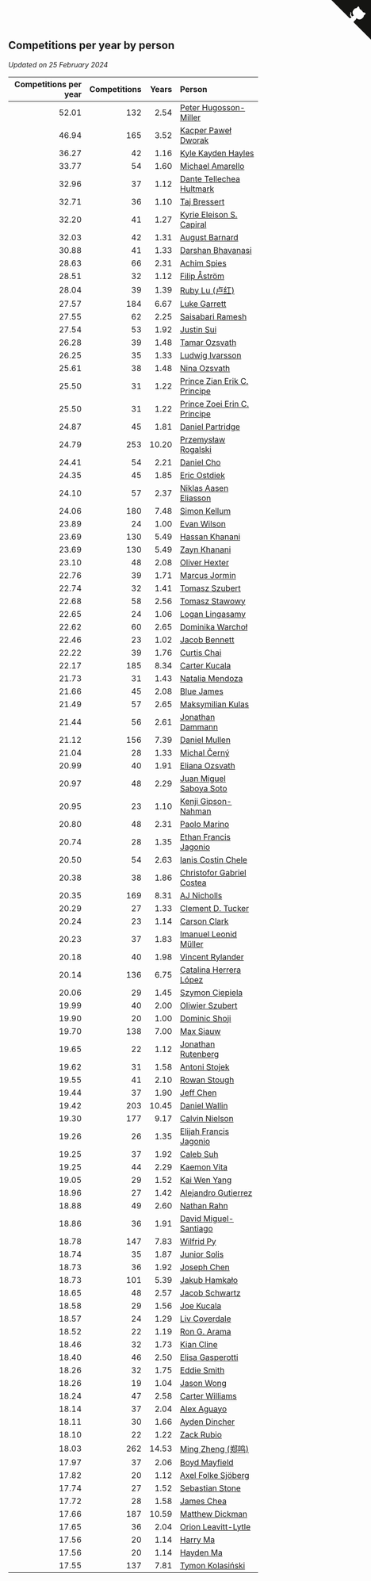 ## Competitions per year by person

*Updated on 25 February 2024*

| Competitions per year | Competitions | Years | Person |
| ---: | ---: | ---: | :--- |
| 52.01 | 132 | 2.54 | [Peter Hugosson-Miller](https://www.worldcubeassociation.org/persons/2021HUGO01) |
| 46.94 | 165 | 3.52 | [Kacper Paweł Dworak](https://www.worldcubeassociation.org/persons/2020DWOR01) |
| 36.27 | 42 | 1.16 | [Kyle Kayden Hayles](https://www.worldcubeassociation.org/persons/2022HAYL02) |
| 33.77 | 54 | 1.60 | [Michael Amarello](https://www.worldcubeassociation.org/persons/2022AMAR09) |
| 32.96 | 37 | 1.12 | [Dante Tellechea Hultmark](https://www.worldcubeassociation.org/persons/2023HULT01) |
| 32.71 | 36 | 1.10 | [Taj Bressert](https://www.worldcubeassociation.org/persons/2023BRES01) |
| 32.20 | 41 | 1.27 | [Kyrie Eleison S. Capiral](https://www.worldcubeassociation.org/persons/2022CAPI02) |
| 32.03 | 42 | 1.31 | [August Barnard](https://www.worldcubeassociation.org/persons/2022BARN21) |
| 30.88 | 41 | 1.33 | [Darshan Bhavanasi](https://www.worldcubeassociation.org/persons/2022BHAV01) |
| 28.63 | 66 | 2.31 | [Achim Spies](https://www.worldcubeassociation.org/persons/2021SPIE01) |
| 28.51 | 32 | 1.12 | [Filip Åström](https://www.worldcubeassociation.org/persons/2023ASTR01) |
| 28.04 | 39 | 1.39 | [Ruby Lu (卢红)](https://www.worldcubeassociation.org/persons/2022LURU01) |
| 27.57 | 184 | 6.67 | [Luke Garrett](https://www.worldcubeassociation.org/persons/2017GARR05) |
| 27.55 | 62 | 2.25 | [Saisabari Ramesh](https://www.worldcubeassociation.org/persons/2021RAME01) |
| 27.54 | 53 | 1.92 | [Justin Sui](https://www.worldcubeassociation.org/persons/2022SUIJ01) |
| 26.28 | 39 | 1.48 | [Tamar Ozsvath](https://www.worldcubeassociation.org/persons/2022OZSV04) |
| 26.25 | 35 | 1.33 | [Ludwig Ivarsson](https://www.worldcubeassociation.org/persons/2022IVAR01) |
| 25.61 | 38 | 1.48 | [Nina Ozsvath](https://www.worldcubeassociation.org/persons/2022OZSV03) |
| 25.50 | 31 | 1.22 | [Prince Zian Erik C. Principe](https://www.worldcubeassociation.org/persons/2022PRIN08) |
| 25.50 | 31 | 1.22 | [Prince Zoei Erin C. Principe](https://www.worldcubeassociation.org/persons/2022PRIN09) |
| 24.87 | 45 | 1.81 | [Daniel Partridge](https://www.worldcubeassociation.org/persons/2022PART02) |
| 24.79 | 253 | 10.20 | [Przemysław Rogalski](https://www.worldcubeassociation.org/persons/2013ROGA02) |
| 24.41 | 54 | 2.21 | [Daniel Cho](https://www.worldcubeassociation.org/persons/2021CHOD01) |
| 24.35 | 45 | 1.85 | [Eric Ostdiek](https://www.worldcubeassociation.org/persons/2022OSTD01) |
| 24.10 | 57 | 2.37 | [Niklas Aasen Eliasson](https://www.worldcubeassociation.org/persons/2021ELIA01) |
| 24.06 | 180 | 7.48 | [Simon Kellum](https://www.worldcubeassociation.org/persons/2016KELL12) |
| 23.89 | 24 | 1.00 | [Evan Wilson](https://www.worldcubeassociation.org/persons/2023WILS11) |
| 23.69 | 130 | 5.49 | [Hassan Khanani](https://www.worldcubeassociation.org/persons/2018KHAN26) |
| 23.69 | 130 | 5.49 | [Zayn Khanani](https://www.worldcubeassociation.org/persons/2018KHAN28) |
| 23.10 | 48 | 2.08 | [Oliver Hexter](https://www.worldcubeassociation.org/persons/2022HEXT01) |
| 22.76 | 39 | 1.71 | [Marcus Jormin](https://www.worldcubeassociation.org/persons/2022JORM01) |
| 22.74 | 32 | 1.41 | [Tomasz Szubert](https://www.worldcubeassociation.org/persons/2022SZUB02) |
| 22.68 | 58 | 2.56 | [Tomasz Stawowy](https://www.worldcubeassociation.org/persons/2021STAW01) |
| 22.65 | 24 | 1.06 | [Logan Lingasamy](https://www.worldcubeassociation.org/persons/2023LING02) |
| 22.62 | 60 | 2.65 | [Dominika Warchoł](https://www.worldcubeassociation.org/persons/2021WARC01) |
| 22.46 | 23 | 1.02 | [Jacob Bennett](https://www.worldcubeassociation.org/persons/2023BENN04) |
| 22.22 | 39 | 1.76 | [Curtis Chai](https://www.worldcubeassociation.org/persons/2022CHAI02) |
| 22.17 | 185 | 8.34 | [Carter Kucala](https://www.worldcubeassociation.org/persons/2015KUCA01) |
| 21.73 | 31 | 1.43 | [Natalia Mendoza](https://www.worldcubeassociation.org/persons/2022MEND24) |
| 21.66 | 45 | 2.08 | [Blue James](https://www.worldcubeassociation.org/persons/2022JAME01) |
| 21.49 | 57 | 2.65 | [Maksymilian Kulas](https://www.worldcubeassociation.org/persons/2021KULA02) |
| 21.44 | 56 | 2.61 | [Jonathan Dammann](https://www.worldcubeassociation.org/persons/2021DAMM01) |
| 21.12 | 156 | 7.39 | [Daniel Mullen](https://www.worldcubeassociation.org/persons/2016MULL04) |
| 21.04 | 28 | 1.33 | [Michal Černý](https://www.worldcubeassociation.org/persons/2022CERN03) |
| 20.99 | 40 | 1.91 | [Eliana Ozsvath](https://www.worldcubeassociation.org/persons/2022OZSV01) |
| 20.97 | 48 | 2.29 | [Juan Miguel Saboya Soto](https://www.worldcubeassociation.org/persons/2021SOTO01) |
| 20.95 | 23 | 1.10 | [Kenji Gipson-Nahman](https://www.worldcubeassociation.org/persons/2023GIPS01) |
| 20.80 | 48 | 2.31 | [Paolo Marino](https://www.worldcubeassociation.org/persons/2021MARI04) |
| 20.74 | 28 | 1.35 | [Ethan Francis Jagonio](https://www.worldcubeassociation.org/persons/2022JAGO03) |
| 20.50 | 54 | 2.63 | [Ianis Costin Chele](https://www.worldcubeassociation.org/persons/2021CHEL01) |
| 20.38 | 38 | 1.86 | [Christofor Gabriel Costea](https://www.worldcubeassociation.org/persons/2022COST03) |
| 20.35 | 169 | 8.31 | [AJ Nicholls](https://www.worldcubeassociation.org/persons/2015NICH04) |
| 20.29 | 27 | 1.33 | [Clement D. Tucker](https://www.worldcubeassociation.org/persons/2022TUCK09) |
| 20.24 | 23 | 1.14 | [Carson Clark](https://www.worldcubeassociation.org/persons/2023CLAR02) |
| 20.23 | 37 | 1.83 | [Imanuel Leonid Müller](https://www.worldcubeassociation.org/persons/2022MULL02) |
| 20.18 | 40 | 1.98 | [Vincent Rylander](https://www.worldcubeassociation.org/persons/2022RYLA01) |
| 20.14 | 136 | 6.75 | [Catalina Herrera López](https://www.worldcubeassociation.org/persons/2017LOPE31) |
| 20.06 | 29 | 1.45 | [Szymon Ciepiela](https://www.worldcubeassociation.org/persons/2022CIEP01) |
| 19.99 | 40 | 2.00 | [Oliwier Szubert](https://www.worldcubeassociation.org/persons/2022SZUB01) |
| 19.90 | 20 | 1.00 | [Dominic Shoji](https://www.worldcubeassociation.org/persons/2023SHOJ01) |
| 19.70 | 138 | 7.00 | [Max Siauw](https://www.worldcubeassociation.org/persons/2017SIAU02) |
| 19.65 | 22 | 1.12 | [Jonathan Rutenberg](https://www.worldcubeassociation.org/persons/2023RUTE01) |
| 19.62 | 31 | 1.58 | [Antoni Stojek](https://www.worldcubeassociation.org/persons/2022STOJ03) |
| 19.55 | 41 | 2.10 | [Rowan Stough](https://www.worldcubeassociation.org/persons/2022STOU01) |
| 19.44 | 37 | 1.90 | [Jeff Chen](https://www.worldcubeassociation.org/persons/2022CHEN19) |
| 19.42 | 203 | 10.45 | [Daniel Wallin](https://www.worldcubeassociation.org/persons/2013WALL03) |
| 19.30 | 177 | 9.17 | [Calvin Nielson](https://www.worldcubeassociation.org/persons/2014NIEL03) |
| 19.26 | 26 | 1.35 | [Elijah Francis Jagonio](https://www.worldcubeassociation.org/persons/2022JAGO02) |
| 19.25 | 37 | 1.92 | [Caleb Suh](https://www.worldcubeassociation.org/persons/2022SUHC01) |
| 19.25 | 44 | 2.29 | [Kaemon Vita](https://www.worldcubeassociation.org/persons/2021VITA01) |
| 19.05 | 29 | 1.52 | [Kai Wen Yang](https://www.worldcubeassociation.org/persons/2022YANG19) |
| 18.96 | 27 | 1.42 | [Alejandro Gutierrez](https://www.worldcubeassociation.org/persons/2022GUTI09) |
| 18.88 | 49 | 2.60 | [Nathan Rahn](https://www.worldcubeassociation.org/persons/2021RAHN01) |
| 18.86 | 36 | 1.91 | [David Miguel-Santiago](https://www.worldcubeassociation.org/persons/2022MIGU02) |
| 18.78 | 147 | 7.83 | [Wilfrid Py](https://www.worldcubeassociation.org/persons/2016PYWI01) |
| 18.74 | 35 | 1.87 | [Junior Solis](https://www.worldcubeassociation.org/persons/2022SOLI03) |
| 18.73 | 36 | 1.92 | [Joseph Chen](https://www.worldcubeassociation.org/persons/2022CHEN16) |
| 18.73 | 101 | 5.39 | [Jakub Hamkało](https://www.worldcubeassociation.org/persons/2018HAMK01) |
| 18.65 | 48 | 2.57 | [Jacob Schwartz](https://www.worldcubeassociation.org/persons/2021SCHW01) |
| 18.58 | 29 | 1.56 | [Joe Kucala](https://www.worldcubeassociation.org/persons/2022KUCA01) |
| 18.57 | 24 | 1.29 | [Liv Coverdale](https://www.worldcubeassociation.org/persons/2022COVE02) |
| 18.52 | 22 | 1.19 | [Ron G. Arama](https://www.worldcubeassociation.org/persons/2022ARAM01) |
| 18.46 | 32 | 1.73 | [Kian Cline](https://www.worldcubeassociation.org/persons/2022CLIN01) |
| 18.40 | 46 | 2.50 | [Elisa Gasperotti](https://www.worldcubeassociation.org/persons/2021GASP01) |
| 18.26 | 32 | 1.75 | [Eddie Smith](https://www.worldcubeassociation.org/persons/2022SMIT20) |
| 18.26 | 19 | 1.04 | [Jason Wong](https://www.worldcubeassociation.org/persons/2023WONG17) |
| 18.24 | 47 | 2.58 | [Carter Williams](https://www.worldcubeassociation.org/persons/2021WILL06) |
| 18.14 | 37 | 2.04 | [Alex Aguayo](https://www.worldcubeassociation.org/persons/2022AGUA01) |
| 18.11 | 30 | 1.66 | [Ayden Dincher](https://www.worldcubeassociation.org/persons/2022DINC01) |
| 18.10 | 22 | 1.22 | [Zack Rubio](https://www.worldcubeassociation.org/persons/2022RUBI10) |
| 18.03 | 262 | 14.53 | [Ming Zheng (郑鸣)](https://www.worldcubeassociation.org/persons/2009ZHEN11) |
| 17.97 | 37 | 2.06 | [Boyd Mayfield](https://www.worldcubeassociation.org/persons/2022MAYF01) |
| 17.82 | 20 | 1.12 | [Axel Folke Sjöberg](https://www.worldcubeassociation.org/persons/2023SJOB01) |
| 17.74 | 27 | 1.52 | [Sebastian Stone](https://www.worldcubeassociation.org/persons/2022STON09) |
| 17.72 | 28 | 1.58 | [James Chea](https://www.worldcubeassociation.org/persons/2022CHEA05) |
| 17.66 | 187 | 10.59 | [Matthew Dickman](https://www.worldcubeassociation.org/persons/2013DICK01) |
| 17.65 | 36 | 2.04 | [Orion Leavitt-Lytle](https://www.worldcubeassociation.org/persons/2022LEAV01) |
| 17.56 | 20 | 1.14 | [Harry Ma](https://www.worldcubeassociation.org/persons/2023MAHA01) |
| 17.56 | 20 | 1.14 | [Hayden Ma](https://www.worldcubeassociation.org/persons/2023MAHA02) |
| 17.55 | 137 | 7.81 | [Tymon Kolasiński](https://www.worldcubeassociation.org/persons/2016KOLA02) |


<a href="https://github.com/jonatanklosko/wca_statistics" class="github-corner" aria-label="View source on Github"><svg width="80" height="80" viewBox="0 0 250 250" style="fill:#151513; color:#fff; position: absolute; top: 0; border: 0; right: 0;" aria-hidden="true"><path d="M0,0 L115,115 L130,115 L142,142 L250,250 L250,0 Z"></path><path d="M128.3,109.0 C113.8,99.7 119.0,89.6 119.0,89.6 C122.0,82.7 120.5,78.6 120.5,78.6 C119.2,72.0 123.4,76.3 123.4,76.3 C127.3,80.9 125.5,87.3 125.5,87.3 C122.9,97.6 130.6,101.9 134.4,103.2" fill="currentColor" style="transform-origin: 130px 106px;" class="octo-arm"></path><path d="M115.0,115.0 C114.9,115.1 118.7,116.5 119.8,115.4 L133.7,101.6 C136.9,99.2 139.9,98.4 142.2,98.6 C133.8,88.0 127.5,74.4 143.8,58.0 C148.5,53.4 154.0,51.2 159.7,51.0 C160.3,49.4 163.2,43.6 171.4,40.1 C171.4,40.1 176.1,42.5 178.8,56.2 C183.1,58.6 187.2,61.8 190.9,65.4 C194.5,69.0 197.7,73.2 200.1,77.6 C213.8,80.2 216.3,84.9 216.3,84.9 C212.7,93.1 206.9,96.0 205.4,96.6 C205.1,102.4 203.0,107.8 198.3,112.5 C181.9,128.9 168.3,122.5 157.7,114.1 C157.9,116.9 156.7,120.9 152.7,124.9 L141.0,136.5 C139.8,137.7 141.6,141.9 141.8,141.8 Z" fill="currentColor" class="octo-body"></path></svg></a><style>.github-corner:hover .octo-arm{animation:octocat-wave 560ms ease-in-out}@keyframes octocat-wave{0%,100%{transform:rotate(0)}20%,60%{transform:rotate(-25deg)}40%,80%{transform:rotate(10deg)}}@media (max-width:500px){.github-corner:hover .octo-arm{animation:none}.github-corner .octo-arm{animation:octocat-wave 560ms ease-in-out}}</style>
